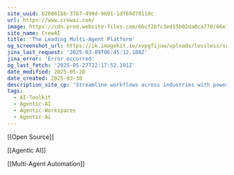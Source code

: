 ```yaml
---
site_uuid: b20861bb-37b7-499d-9691-1df69d79118c
url: https://www.crewai.com/
image: https://cdn.prod.website-files.com/66cf2bfc3ed15b02da0ca770/66e1e4bddb9f194838194eb2_256x256.png
site_name: CrewAI
title: 'The Leading Multi-Agent Platform'
og_screenshot_url: https://ik.imagekit.io/xvpgfijuw/uploads/lossless/screenshots/20250527_Crew_AI_og_screenshot.jpeg
jina_last_request: '2025-03-09T06:45:12.188Z'
jina_error: 'Error occurred'
og_last_fetch: '2025-05-27T22:17:52.191Z'
date_modified: 2025-05-28
date_created: 2025-03-30
description_site_cp: 'Streamline workflows across industries with powerful AI agents. Build and deploy automated workflows using any LLM and cloud platform.'
tags:
  - AI-Toolkit
  - Agentic-AI
  - Agentic-Workspaces
  - Agentic-Ai
---
```


[[Open Source]]

[[Agentic AI]]

[[Multi-Agent Automation]]




